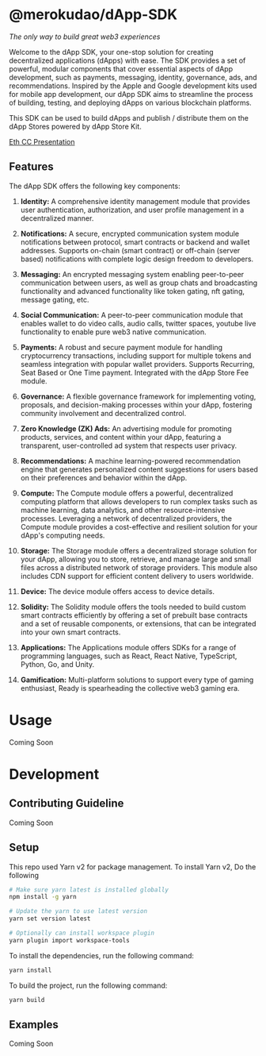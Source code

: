 # @merokudao/dApp-SDK

_The only way to build great web3 experiences_

Welcome to the dApp SDK, your one-stop solution for creating decentralized applications
(dApps) with ease. The SDK provides a set of powerful, modular components that cover
essential aspects of dApp development, such as payments, messaging, identity, governance,
ads, and recommendations. Inspired by the Apple and Google development kits used for mobile
app development, our dApp SDK aims to streamline the process of building, testing, and
deploying dApps on various blockchain platforms.

This SDK can be used to build dApps and publish / distribute them on the dApp Stores
powered by dApp Store Kit.

[Eth CC Presentation](https://docs.google.com/presentation/d/e/2PACX-1vSH53yRLzN0w_DZjlPw-EstBf2uo0cma-D6X6HechwD02wMZwkhBW-ex69StaaGbR3jYJnbQXFhItM4/pub?start=true&loop=false&delayms=5000)

## Features

The dApp SDK offers the following key components:

1. **Identity:** A comprehensive identity management module that provides user
   authentication, authorization, and user profile management in a decentralized manner.

2. **Notifications:** A secure, encrypted communication system module notifications between protocol, smart contracts or backend and wallet addresses. Supports on-chain (smart contract) or off-chain (server based) notifications with complete logic design freedom to developers.

3. **Messaging:** An encrypted messaging system enabling peer-to-peer communication between
   users, as well as group chats and broadcasting functionality and advanced functionality like token gating, nft gating, message gating, etc.

4. **Social Communication:** A peer-to-peer communication module that enables wallet to do video calls, audio calls, twitter spaces, youtube live functionality to enable pure web3 native communication.

5. **Payments:** A robust and secure payment module for handling cryptocurrency
   transactions, including support for multiple tokens and seamless integration with popular
   wallet providers. Supports Recurring, Seat Based or One Time payment. Integrated with the
   dApp Store Fee module.

6. **Governance:** A flexible governance framework for implementing voting, proposals, and
   decision-making processes within your dApp, fostering community involvement and
   decentralized control.

7. **Zero Knowledge (ZK) Ads:** An advertising module for promoting products, services, and content within your
   dApp, featuring a transparent, user-controlled ad system that respects user privacy.

8. **Recommendations:** A machine learning-powered recommendation engine that generates
   personalized content suggestions for users based on their preferences and behavior within
   the dApp.

9. **Compute:** The Compute module offers a powerful, decentralized computing platform that
   allows developers to run complex tasks such as machine learning, data analytics, and other
   resource-intensive processes. Leveraging a network of decentralized providers, the Compute
   module provides a cost-effective and resilient solution for your dApp's computing needs.

10. **Storage:** The Storage module offers a decentralized storage solution for your dApp,
    allowing you to store, retrieve, and manage large and small files across a distributed
    network of storage providers. This module also includes CDN support for efficient content
    delivery to users worldwide.

11. **Device:** The device module offers access to device details.

12. **Solidity:** The Solidity module offers the tools needed to build custom smart contracts efficiently by offering a set of prebuilt base contracts and a set of reusable components, or extensions, that can be integrated into your own smart contracts.

13. **Applications:** The Applications module offers SDKs for a range of programming languages, such as React, React Native, TypeScript, Python, Go, and Unity.

14. **Gamification:** Multi-platform solutions to support every type of gaming enthusiast, Ready is spearheading the collective web3 gaming era.

# Usage

Coming Soon

# Development

## Contributing Guideline

Coming Soon

## Setup

This repo used Yarn v2 for package management.
To install Yarn v2, Do the following

```bash
# Make sure yarn latest is installed globally
npm install -g yarn

# Update the yarn to use latest version
yarn set version latest

# Optionally can install workspace plugin
yarn plugin import workspace-tools
```

To install the dependencies, run the following command:

```bash
yarn install
```

To build the project, run the following command:

```bash
yarn build
```

## Examples

Coming Soon
